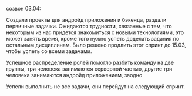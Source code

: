 созвон 03.04:

Создали проекты для андройд приложения и бэкенда, раздали первичные задачки. 
Ожидаются трудности, связанные с тем, что некоторым из нас придется знакомиться с новыми технологиями, это может занять время, кроме того нужно успеть доделать задания по остальным дисциплинам. Было решено продлить этот спринт до 15.03, чтобы успеть со всеми задачами.

Успешное распределение ролей помогло разбить команду на две группы, три человека занимаются серверной частью, другие три человека занимаются андройд приложением, заодно 

Успели выполнить не все задачи, они перейдут на следующий спринт.
